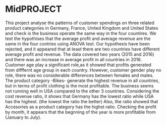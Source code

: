 # MidPROJECT
This project analyse the patterns of customer spendings on three related product categories in Germany, France, United Kingdom and United States and check is the business operate the same way in the four countires. 
We test the hypothises that the average profit and average revenue are the same in the four contries using ANOVA test. 
Our hypothesis have been rejected, and it appeared that at least there are two countries have different average profit and revenue. 
The data covered two years (2015 and 2016) and there was an increase in average profit in all countries in 2016. 
Customer age play a significant role,as it showed that profits generated from difffernt age group in each country. However, customer gender play no role, there was no considerable differences between females and males. 
The product category -Bikes- generate the highest revenue in all countries, but in terms of profit clothing is the most profitable. 
The business seems not running well in USA compared to the other 3 countries. Considering the cost revenue ratio, it shows that Germany has the lowest ratio while USA has the highest. (the lowest the ratio the better) 
Also, the ratio showed that Accesories as a product category has the highst ratio.
Checking the profit by month, it appears that the begnning of the year is more profitable from (January to July).
